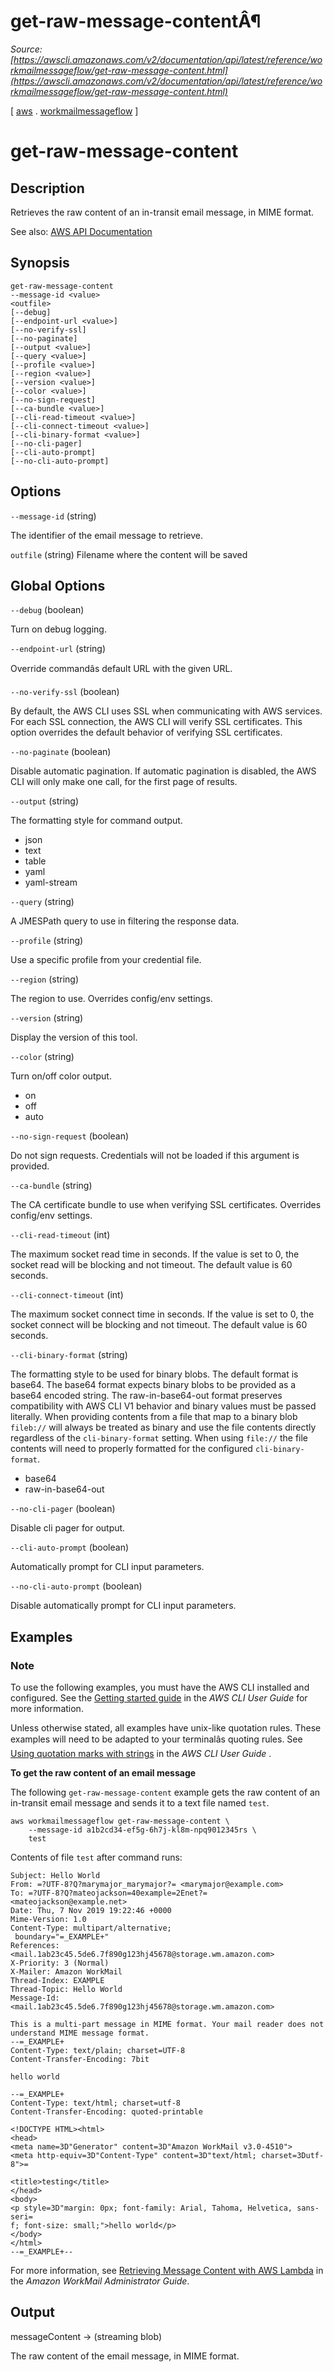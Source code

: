 # get-raw-message-contentÂ¶

*Source: [https://awscli.amazonaws.com/v2/documentation/api/latest/reference/workmailmessageflow/get-raw-message-content.html](https://awscli.amazonaws.com/v2/documentation/api/latest/reference/workmailmessageflow/get-raw-message-content.html)*

[ [aws](https://awscli.amazonaws.com/v2/documentation/api/latest/reference/index.html#cli-aws) . [workmailmessageflow](https://awscli.amazonaws.com/v2/documentation/api/latest/reference/workmailmessageflow/index.html#cli-aws-workmailmessageflow) ]

# get-raw-message-content

## Description

Retrieves the raw content of an in-transit email message, in MIME format.

See also: [AWS API Documentation](https://docs.aws.amazon.com/goto/WebAPI/workmailmessageflow-2019-05-01/GetRawMessageContent)

## Synopsis

```
get-raw-message-content
--message-id <value>
<outfile>
[--debug]
[--endpoint-url <value>]
[--no-verify-ssl]
[--no-paginate]
[--output <value>]
[--query <value>]
[--profile <value>]
[--region <value>]
[--version <value>]
[--color <value>]
[--no-sign-request]
[--ca-bundle <value>]
[--cli-read-timeout <value>]
[--cli-connect-timeout <value>]
[--cli-binary-format <value>]
[--no-cli-pager]
[--cli-auto-prompt]
[--no-cli-auto-prompt]
```

## Options

`--message-id` (string)

The identifier of the email message to retrieve.

`outfile` (string)
Filename where the content will be saved

## Global Options

`--debug` (boolean)

Turn on debug logging.

`--endpoint-url` (string)

Override commandâs default URL with the given URL.

`--no-verify-ssl` (boolean)

By default, the AWS CLI uses SSL when communicating with AWS services. For each SSL connection, the AWS CLI will verify SSL certificates. This option overrides the default behavior of verifying SSL certificates.

`--no-paginate` (boolean)

Disable automatic pagination. If automatic pagination is disabled, the AWS CLI will only make one call, for the first page of results.

`--output` (string)

The formatting style for command output.

- json
- text
- table
- yaml
- yaml-stream

`--query` (string)

A JMESPath query to use in filtering the response data.

`--profile` (string)

Use a specific profile from your credential file.

`--region` (string)

The region to use. Overrides config/env settings.

`--version` (string)

Display the version of this tool.

`--color` (string)

Turn on/off color output.

- on
- off
- auto

`--no-sign-request` (boolean)

Do not sign requests. Credentials will not be loaded if this argument is provided.

`--ca-bundle` (string)

The CA certificate bundle to use when verifying SSL certificates. Overrides config/env settings.

`--cli-read-timeout` (int)

The maximum socket read time in seconds. If the value is set to 0, the socket read will be blocking and not timeout. The default value is 60 seconds.

`--cli-connect-timeout` (int)

The maximum socket connect time in seconds. If the value is set to 0, the socket connect will be blocking and not timeout. The default value is 60 seconds.

`--cli-binary-format` (string)

The formatting style to be used for binary blobs. The default format is base64. The base64 format expects binary blobs to be provided as a base64 encoded string. The raw-in-base64-out format preserves compatibility with AWS CLI V1 behavior and binary values must be passed literally. When providing contents from a file that map to a binary blob `fileb://` will always be treated as binary and use the file contents directly regardless of the `cli-binary-format` setting. When using `file://` the file contents will need to properly formatted for the configured `cli-binary-format`.

- base64
- raw-in-base64-out

`--no-cli-pager` (boolean)

Disable cli pager for output.

`--cli-auto-prompt` (boolean)

Automatically prompt for CLI input parameters.

`--no-cli-auto-prompt` (boolean)

Disable automatically prompt for CLI input parameters.

## Examples

### Note

To use the following examples, you must have the AWS CLI installed and configured. See the [Getting started guide](https://docs.aws.amazon.com/cli/latest/userguide/cli-chap-getting-started.html) in the *AWS CLI User Guide* for more information.

Unless otherwise stated, all examples have unix-like quotation rules. These examples will need to be adapted to your terminalâs quoting rules. See [Using quotation marks with strings](https://docs.aws.amazon.com/cli/latest/userguide/cli-usage-parameters-quoting-strings.html) in the *AWS CLI User Guide* .

**To get the raw content of an email message**

The following `get-raw-message-content` example gets the raw content of an in-transit email message and sends it to a text file named `test`.

```
aws workmailmessageflow get-raw-message-content \
    --message-id a1b2cd34-ef5g-6h7j-kl8m-npq9012345rs \
    test
```

Contents of file `test` after command runs:

```
Subject: Hello World
From: =?UTF-8?Q?marymajor_marymajor?= <marymajor@example.com>
To: =?UTF-8?Q?mateojackson=40example=2Enet?= <mateojackson@example.net>
Date: Thu, 7 Nov 2019 19:22:46 +0000
Mime-Version: 1.0
Content-Type: multipart/alternative;
 boundary="=_EXAMPLE+"
References: <mail.1ab23c45.5de6.7f890g123hj45678@storage.wm.amazon.com>
X-Priority: 3 (Normal)
X-Mailer: Amazon WorkMail
Thread-Index: EXAMPLE
Thread-Topic: Hello World
Message-Id: <mail.1ab23c45.5de6.7f890g123hj45678@storage.wm.amazon.com>

This is a multi-part message in MIME format. Your mail reader does not
understand MIME message format.
--=_EXAMPLE+
Content-Type: text/plain; charset=UTF-8
Content-Transfer-Encoding: 7bit

hello world

--=_EXAMPLE+
Content-Type: text/html; charset=utf-8
Content-Transfer-Encoding: quoted-printable

<!DOCTYPE HTML><html>
<head>
<meta name=3D"Generator" content=3D"Amazon WorkMail v3.0-4510">
<meta http-equiv=3D"Content-Type" content=3D"text/html; charset=3Dutf-8">=

<title>testing</title>
</head>
<body>
<p style=3D"margin: 0px; font-family: Arial, Tahoma, Helvetica, sans-seri=
f; font-size: small;">hello world</p>
</body>
</html>
--=_EXAMPLE+--
```

For more information, see [Retrieving Message Content with AWS Lambda](https://docs.aws.amazon.com/workmail/latest/adminguide/lambda-content.html) in the *Amazon WorkMail Administrator Guide*.

## Output

messageContent -> (streaming blob)

The raw content of the email message, in MIME format.
